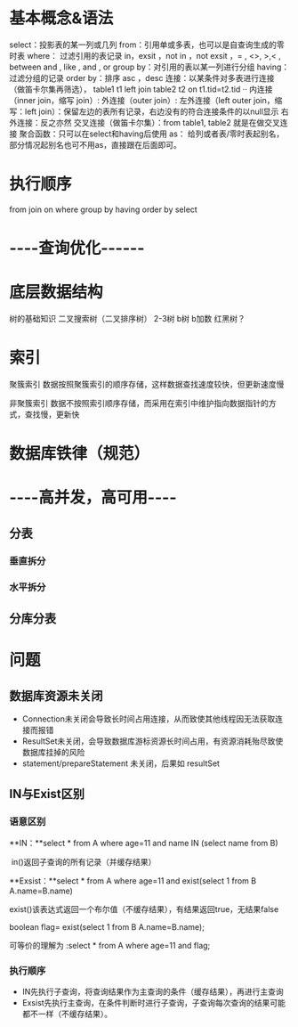 # 基本概念&语法
select：投影表的某一列或几列
from：引用单或多表，也可以是自查询生成的零时表
where： 过滤引用的表记录
    in，exsit ，not in ，not exsit ，= , <>,  >,<  ,  between and , like , and , or
group by：对引用的表以某一列进行分组
having：过滤分组的记录
order by：排序 asc ，desc
连接：以某条件对多表进行连接（做笛卡尔集再筛选）， table1 t1 left join table2 t2 on t1.tid=t2.tid ··
内连接（inner join，缩写 join）:
外连接（outer join）:
    左外连接（left outer join，缩写：left join）：保留左边的表所有记录，右边没有的符合连接条件的以null显示
    右外连接：反之亦然
交叉连接（做笛卡尔集）：from table1, table2 就是在做交叉连接
聚合函数：只可以在select和having后使用
as： 给列或者表/零时表起别名，部分情况起别名也可不用as，直接跟在后面即可。

# 执行顺序
from
join on
where 
group by
having
order by
select



# ----查询优化------

# 底层数据结构
树的基础知识
二叉搜索树（二叉排序树）
2-3树
b树
b加数
红黑树？

# 索引
聚簇索引
数据按照聚簇索引的顺序存储，这样数据查找速度较快，但更新速度慢

非聚簇索引
数据不按照索引顺序存储，而采用在索引中维护指向数据指针的方式，查找慢，更新快



# 数据库铁律（规范）

# ----高并发，高可用----

## 分表

### 垂直拆分

### 水平拆分



## 分库分表



# 问题

## 数据库资源未关闭

- Connection未关闭会导致长时间占用连接，从而致使其他线程因无法获取连接而报错
- ResultSet未关闭，会导致数据库游标资源长时间占用，有资源消耗殆尽致使数据库挂掉的风险
- statement/prepareStatement 未关闭，后果如 resultSet

## IN与Exist区别

### 语意区别

**IN：**select * from A where age=11 and name IN (select name from B)

​	in()返回子查询的所有记录（并缓存结果）

**Exsist：**select * from A where age=11 and  exist(select 1 from B A.name=B.name)

​	exist()该表达式返回一个布尔值（不缓存结果），有结果返回true，无结果false

boolean flag= exist(select 1 from B  A.name=B.name);

可等价的理解为 :select * from A where age=11 and flag;



### 执行顺序

- IN先执行子查询，将查询结果作为主查询的条件（缓存结果），再进行主查询
- Exsist先执行主查询，在条件判断时进行子查询，子查询每次查询的结果可能都不一样（不缓存结果）。





